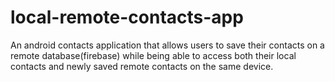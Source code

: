 # local-remote-contacts-app

An android contacts application that allows users to save their contacts on a remote database(firebase) while being able to access both their local contacts and newly saved remote contacts on the same device.